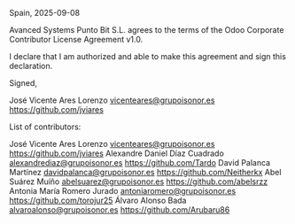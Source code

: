 Spain, 2025-09-08

Avanced Systems Punto Bit S.L. agrees to the terms of the Odoo Corporate Contributor License Agreement v1.0.

I declare that I am authorized and able to make this agreement and sign this
declaration.

Signed,

José Vicente Ares Lorenzo vicenteares@grupoisonor.es https://github.com/jviares

List of contributors:

José Vicente Ares Lorenzo vicenteares@grupoisonor.es https://github.com/jviares
Alexandre Daniel Díaz Cuadrado alexandrediaz@grupoisonor.es https://github.com/Tardo
David Palanca Martínez davidpalanca@grupoisonor.es https://github.com/Neitherkx
Abel Suárez Muíño abelsuarez@grupoisonor.es https://github.com/abelsrzz
Antonia María Romero Jurado antoniaromero@grupoisonor.es https://github.com/torojur25
Álvaro Alonso Bada alvaroalonso@grupoisonor.es https://github.com/Arubaru86